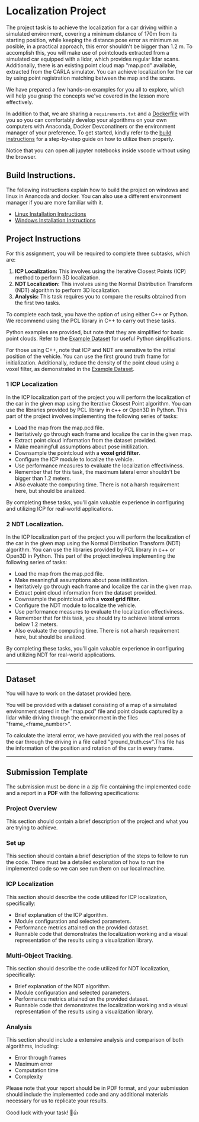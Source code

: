 Localization Project
=============================

The project task is to achieve the localization for a car driving within a simulated environment, covering a minimum distance of 170m from its starting position, while keeping the distance pose error as minimum as posible, in a practical approach, this error shouldn't be bigger than 1.2 m. To accomplish this, you will make use of pointclouds extracted from a simulated car equipped with a lidar, which provides regular lidar scans. Additionally, there is an existing point cloud map "map.pcd" available, extracted from the CARLA simulator. You can achieve localization for the car by using point registration matching between the map and the scans.

We have prepared a few hands-on examples for you all to explore, which will help you grasp the concepts we've covered in the lesson more effectively.

In addition to that, we are sharing a <code>requirements.txt</code> and a [Dockerfile](./.devcontainer/build/Dockerfile) with you so you can comfortably develop your algorithms on your own computers with Anaconda, Docker Devconatiners or the environment manager of your preference. To get started, kindly refer to the [build instructions](./README.md#build-instructions) for a step-by-step guide on how to utilize them properly.

Notice that you can open all jupyter notebooks inside vscode without using the browser.

Build Instructions.
-------------------

The following instructions explain how to build the project on windows and linux in Anancoda and docker. You can also use a different environment manager if you are more familiar with it.

- [Linux Installation Instructions](./docs/Installation_linux.md)
- [Windows Installation Instructions](./docs/Installation_windows.md)

Project Instructions
--------------------

For this assignment, you will be required to complete three subtasks, which are:

1. **ICP Localization:** This involves using the Iterative Closest Points (ICP) method to perform 3D localization.
2. **NDT Localization:** This involves using the Normal Distribution Transform (NDT) algorithm to perform 3D localization.
3. **Analysis:** This task requires you to compare the results obtained from the first two tasks.

To complete each task, you have the option of using either C++ or Python. We recommend using the PCL library in C++ to carry out these tasks. 

Python examples are provided, but note that they are simplified for basic point clouds. Refer to the [Example Dataset](./Project/dataset_example.ipynb) for useful Python simplifications.

For those using C++, note that ICP and NDT are sensitive to the initial position of the vehicle. You can use the first ground truth frame for initialization. Additionally, reduce the density of the point cloud using a voxel filter, as demonstrated in the [Example Dataset](./Project/dataset_example.ipynb).

### 1 ICP Localization

In the ICP localization part of the project you will perform the localization of the car in the given map using the Iterative Closest Point algorithm. You can use the libraries provided by PCL library in c++ or Open3D in Python. This part of the project involves implementing the following series of tasks:

- Load the map from the map.pcd file.
- Iteritatively go through each frame and localize the car in the given map.
- Extract point cloud information from the dataset provided.
- Make meaningfull assumptions about pose initilization.
- Downsample the pointcloud with a **voxel grid filter**.
- Configure the ICP module to localize the vehicle.
- Use performance measures to evaluate the localization effectiviness.
- Remember that for this task, the maximum lateral error shouldn't be bigger than 1.2 meters.
- Also evaluate the computing time. There is not a harsh requirement here, but should be analized.

By completing these tasks, you'll gain valuable experience in configuring and utilizing ICP for real-world applications.

### 2 NDT Localization.

In the ICP localization part of the project you will perform the localization of the car in the given map using the Normal Distribution Transform (NDT) algorithm. You can use the libraries provided by PCL library in c++ or Open3D in Python. This part of the project involves implementing the following series of tasks:

- Load the map from the map.pcd file.
- Make meaningfull assumptions about pose initilization.
- Iteritatively go through each frame and localize the car in the given map.
- Extract point cloud information from the dataset provided.
- Downsample the pointcloud with a **voxel grid filter**.
- Configure the NDT module to localize the vehicle.
- Use performance measures to evaluate the localization effectiviness.
- Remember that for this task, you should try to achieve lateral errors below 1.2 meters.
- Also evaluate the computing time. There is not a harsh requirement here, but should be analized.

By completing these tasks, you'll gain valuable experience in configuring and utilizing NDT for real-world applications.

---

Dataset
-------

You will have to work on the dataset provided [here](https://drive.google.com/file/d/19XqBbQ6Ha3Xt_SmLVpq04Bh8UjJgxZHo/view?usp=share_link).

You will be provided with a dataset consisting of a map of a simulated environment stored in the "map.pcd" file and point clouds captured by a lidar while driving through the environment in the files "frame_\<frame_number>".

To calculate the lateral error, we have provided you with the real poses of the car through the driving in a file called "ground_truth.csv".This file has the information of the position and rotation of the car in every frame.

---

Submission Template
-------------------

The submission must be done in a zip file containing the implemented code and a report in a **PDF** with the following specifications:

### Project Overview

This section should contain a brief description of the project and what you are trying to achieve.

### Set up

This section should contain a brief description of the steps to follow to run the code. There must be a detailed explanation of how to run the implemented code so we can see run them on our local machine.

### ICP Localization

This section should describe the code utilized for ICP localization, specifically:

- Brief explanation of the ICP algorithm. 
- Module configuration and selected parameters.
- Performance metrics attained on the provided dataset.
- Runnable code that demonstrates the localization working and a visual representation of the results using a visualization library.

### Multi-Object Tracking.

This section should describe the code utilized for NDT localization, specifically:

- Brief explanation of the NDT algorithm. 
- Module configuration and selected parameters.
- Performance metrics attained on the provided dataset.
- Runnable code that demonstrates the localization working and a visual representation of the results using a visualization library.

### Analysis

This section should include a extensive analysis and comparison of both algorithms, including:

- Error through frames
- Maximum error
- Computation time
- Complexity

Please note that your report should be in PDF format, and your submission should include the implemented code and any additional materials necessary for us to replicate your results.

Good luck with your task! 🚀👍
